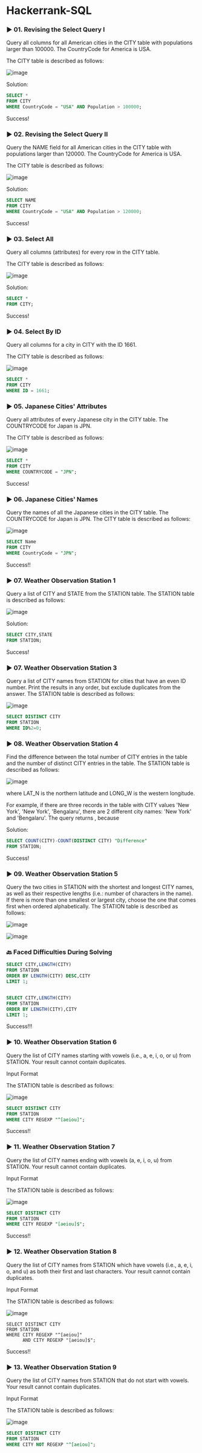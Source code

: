 # Hackerrank-SQL



### ▶️ 01. Revising the Select Query I




Query all columns for all American cities in the CITY table with populations larger than 100000. The CountryCode for America is USA.

The CITY table is described as follows:



![image](https://github.com/zizanayub/Hackerrank-SQL/assets/65456659/29151ece-b04c-4131-8f3d-a74b6e2fa225)




Solution:

```SQL
SELECT *
FROM CITY
WHERE CountryCode = "USA" AND Population > 100000; 
```




Success!







### ▶️ 02. Revising the Select Query II




Query the NAME field for all American cities in the CITY table with populations larger than 120000. The CountryCode for America is USA.

The CITY table is described as follows:




![image](https://github.com/zizanayub/Hackerrank-SQL/assets/65456659/7982d7de-1232-45f5-8e18-9718be0d88e3)





Solution:



```SQL
SELECT NAME
FROM CITY
WHERE CountryCode = "USA" AND Population > 120000; 
```



Success!






### ▶️ 03. Select All





Query all columns (attributes) for every row in the CITY table.

The CITY table is described as follows:




![image](https://github.com/zizanayub/Hackerrank-SQL/assets/65456659/ebf0f203-a4fc-4f32-b259-10be65acf020)





Solution:


```SQL
SELECT *
FROM CITY; 
```



Success! 






### ▶️ 04. Select By ID






Query all columns for a city in CITY with the ID 1661.

The CITY table is described as follows:


![image](https://github.com/zizanayub/Hackerrank-SQL/assets/65456659/15bd313b-6878-4437-a50d-b98a95aeb6c7)




```SQL
SELECT *
FROM CITY 
WHERE ID = 1661;
```






### ▶️ 05. Japanese Cities' Attributes



Query all attributes of every Japanese city in the CITY table. The COUNTRYCODE for Japan is JPN.

The CITY table is described as follows:


![image](https://github.com/zizanayub/Hackerrank-SQL/assets/65456659/f70e1696-c066-4920-9b69-45fad63f0041)



```SQL
SELECT *
FROM CITY
WHERE COUNTRYCODE = "JPN"; 
```


Success!





### ▶️ 06. Japanese Cities' Names




Query the names of all the Japanese cities in the CITY table. The COUNTRYCODE for Japan is JPN.
The CITY table is described as follows:





![image](https://github.com/zizanayub/Hackerrank-SQL/assets/65456659/8bdc9d08-9965-4d6c-a568-20f5eced4f29)





```SQL
SELECT Name
FROM CITY
WHERE CountryCode = "JPN";
```




Success!!





### ▶️ 07. Weather Observation Station 1




Query a list of CITY and STATE from the STATION table.
The STATION table is described as follows:




![image](https://github.com/zizanayub/Hackerrank-SQL/assets/65456659/8fcc19a4-3c42-4059-91ee-9676a86db8bd)





Solution:



```SQL
SELECT CITY,STATE
FROM STATION; 
```

Success!






### ▶️ 07. Weather Observation Station 3




Query a list of CITY names from STATION for cities that have an even ID number. Print the results in any order, but exclude duplicates from the answer.
The STATION table is described as follows:

![image](https://github.com/zizanayub/Hackerrank-SQL/assets/65456659/9138fdad-c3fa-4ca4-abe0-10e4ed095adf)




```SQL
SELECT DISTINCT CITY
FROM STATION
WHERE ID%2=0;
```




### ▶️ 08. Weather Observation Station 4




Find the difference between the total number of CITY entries in the table and the number of distinct CITY entries in the table.
The STATION table is described as follows:


![image](https://github.com/zizanayub/Hackerrank-SQL/assets/65456659/1c60b13e-dad8-4856-8955-8a58cf0bebc3)



where LAT_N is the northern latitude and LONG_W is the western longitude.

For example, if there are three records in the table with CITY values 'New York', 'New York', 'Bengalaru', there are 2 different city names: 'New York' and 'Bengalaru'. The query returns , because




Solution:

```SQL
SELECT COUNT(CITY)-COUNT(DISTINCT CITY) "Difference"
FROM STATION; 
```



Success!


### ▶️ 09. Weather Observation Station 5




Query the two cities in STATION with the shortest and longest CITY names, as well as their respective lengths (i.e.: number of characters in the name). If there is more than one smallest or largest city, choose the one that comes first when ordered alphabetically.
The STATION table is described as follows:




![image](https://github.com/zizanayub/Hackerrank-SQL/assets/65456659/86adcbf9-070d-4545-98c5-24217353e847)





![image](https://github.com/zizanayub/Hackerrank-SQL/assets/65456659/1367a019-99e1-49c0-a739-d8c991935fe5)







### 🔙 Faced Difficulties During Solving



```SQL
SELECT CITY,LENGTH(CITY)
FROM STATION
ORDER BY LENGTH(CITY) DESC,CITY
LIMIT 1;


SELECT CITY,LENGTH(CITY)
FROM STATION
ORDER BY LENGTH(CITY),CITY
LIMIT 1;
```


Success!!!








### ▶️ 10. Weather Observation Station 6




Query the list of CITY names starting with vowels (i.e., a, e, i, o, or u) from STATION. Your result cannot contain duplicates.

Input Format

The STATION table is described as follows:


![image](https://github.com/zizanayub/Hackerrank-SQL/assets/65456659/fae3aa19-e126-4bbe-9e27-259a3f1119b5)





```SQL
SELECT DISTINCT CITY
FROM STATION
WHERE CITY REGEXP "^[aeiou]";
```


Success!!




### ▶️ 11. Weather Observation Station 7





Query the list of CITY names ending with vowels (a, e, i, o, u) from STATION. Your result cannot contain duplicates.

Input Format

The STATION table is described as follows:


![image](https://github.com/zizanayub/Hackerrank-SQL/assets/65456659/efac0ac5-bb40-45d3-b32d-967241c77c62)




```SQL
SELECT DISTINCT CITY
FROM STATION
WHERE CITY REGEXP "[aeiou]$";
```


Success!!






### ▶️ 12. Weather Observation Station 8




Query the list of CITY names from STATION which have vowels (i.e., a, e, i, o, and u) as both their first and last characters. Your result cannot contain duplicates.

Input Format

The STATION table is described as follows:




![image](https://github.com/zizanayub/Hackerrank-SQL/assets/65456659/eff185e6-292b-4000-a432-6fdd2eadd31b)





```
SELECT DISTINCT CITY
FROM STATION
WHERE CITY REGEXP "^[aeiou]"
      AND CITY REGEXP "[aeiou]$";
```




Success!!





### ▶️ 13. Weather Observation Station 9




Query the list of CITY names from STATION that do not start with vowels. Your result cannot contain duplicates.

Input Format

The STATION table is described as follows:





![image](https://github.com/zizanayub/Hackerrank-SQL/assets/65456659/8728d5d1-544c-4c55-a10e-ec10ba1e3ec8)






```SQL
SELECT DISTINCT CITY
FROM STATION
WHERE CITY NOT REGEXP "^[aeiou]";
```
